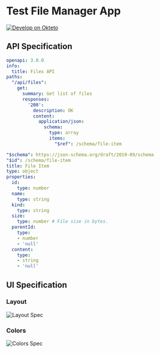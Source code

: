 # Test File Manager App

[![Develop on Okteto](https://okteto.com/develop-okteto.svg)](https://cloud.okteto.com/deploy)

## API Specification

```yaml
openapi: 3.0.0
info:
  title: Files API
paths:
  "/api/files":
    get:
      summary: Get list of files
      responses:
        '200':
          description: OK
          content:
            application/json:
              schema:
                type: array
                items:
                  "$ref": /schema/file-item
```

```yaml
"$schema": https://json-schema.org/draft/2019-09/schema
"$id": /schema/file-item
title: File Item
type: object
properties:
  id:
    type: number
  name:
    type: string
  kind:
    type: string
  size:
    type: number # File size in bytes.
  parentId:
    type:
    - number
    - 'null'
  content:
    type:
    - string
    - 'null'
```

## UI Specification

### Layout

![Layout Spec](./docs/layout-spec.png)

### Colors

![Colors Spec](./docs/colors-spec.png)


